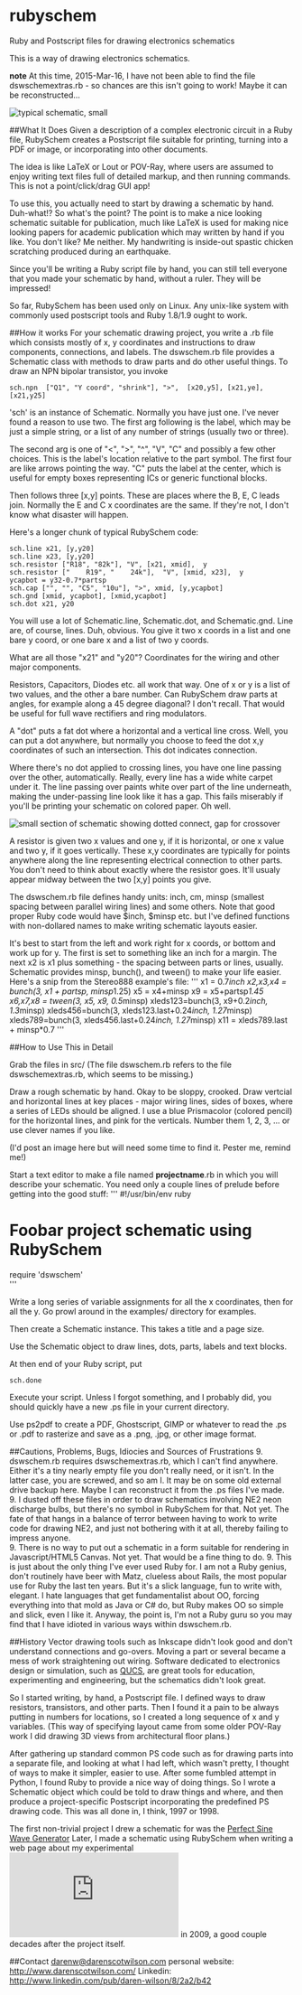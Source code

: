 # rubyschem
Ruby and Postscript files for drawing electronics schematics

This is a way of drawing electronics schematics.

**note** At this time, 2015-Mar-16, I have not been able to find the file dswschemextras.rb - so chances are this isn't going to work!  Maybe it can be reconstructed...

![typical schematic, small](examples/stereo888/stereo888small.jpg)

##What It Does
Given a description of a complex electronic circuit in a Ruby file, RubySchem creates a Postscript file suitable for printing, turning into a PDF or image, or incorporating into other documents.   

The idea is like LaTeX or Lout or POV-Ray, where users are assumed to enjoy writing text files full of detailed markup, and then running commands.   This is not a point/click/drag GUI app!  

To use this, you actually need to start by drawing a schematic by hand.  Duh-what!?  So what's the point?  The point is to make a nice looking schematic suitable for publication, much like LaTeX is used for making nice looking papers for academic publication which may written by hand if you like. You don't like?   Me neither. My handwriting is inside-out spastic chicken scratching produced during an earthquake.  

Since you'll be writing a Ruby script file by hand, you can still tell everyone that you made your schematic by hand, without a ruler.  They will be impressed!  

So far, RubySchem has been used only on Linux.  Any unix-like system with commonly used postscript tools and Ruby 1.8/1.9 ought to work. 


##How it works
For your schematic drawing project, you write a .rb file which consists mostly of x, y coordinates and instructions to draw components, connections, and labels.   The dswschem.rb file provides a Schematic class with methods to draw parts and do other useful things.  To draw an NPN bipolar transistor, you invoke 

    sch.npn  ["Q1", "Y coord", "shrink"], ">",  [x20,y5], [x21,ye], [x21,y25]  

'sch' is an instance of Schematic.  Normally you have just one. I've never found a reason to use two.  The first arg following is the label, which may be just a simple string, or a list of any number of strings (usually two or three).

The second arg is one of "<", ">", "^", "V", "C" and possibly a few other choices.  This is the label's location relative to the part symbol.  The first four are like arrows pointing the way.   "C" puts the label at the center, which is useful for empty boxes representing ICs or generic functional blocks.

Then follows three [x,y] points.  These are places where the B, E, C leads join.  Normally the E and C x coordinates are the same.  If they're not, I don't know what disaster will happen.  

    
Here's a longer chunk of typical RubySchem code:

    sch.line x21, [y,y20]
    sch.line x23, [y,y20]
    sch.resistor ["R18", "82k"], "V", [x21, xmid],  y
    sch.resistor ["    R19", "    24k"],  "V", [xmid, x23],  y
    ycapbot = y32-0.7*partsp
    sch.cap ["", "", "C5", "10u"], ">", xmid, [y,ycapbot]
    sch.gnd [xmid, ycapbot], [xmid,ycapbot]
    sch.dot x21, y20


You will use a lot of Schematic.line, Schematic.dot, and Schematic.gnd.   Line are, of course, lines. Duh, obvious.  You give it two x coords in a list and one bare y coord, or one bare x and a list of two y coords.

What are all those "x21" and "y20"?  Coordinates for the wiring and other major components.

Resistors, Capacitors, Diodes etc. all work that way.  One of x or y is a list of two values, and the other a bare number.   Can RubySchem draw parts at angles, for example along a 45 degree diagonal?  I don't recall.  That would be useful for full wave rectifiers and ring modulators.

A "dot" puts a fat dot where a horizontal and a vertical line cross. Well, you can put a dot anywhere, but normally you choose to feed the dot x,y coordinates of such an intersection. This dot indicates connection.

Where there's no dot applied to crossing lines, you have one line passing over the other, automatically.  Really, every line has a wide white carpet under it.  The line passing over paints white over part of the line underneath, making the under-passing line look like it has a gap.  This fails miserably if you'll be printing your schematic on colored paper. Oh well.

![small section of schematic showing dotted connect, gap for crossover](dotgap.png)


A resistor is given two x values and one y, if it is horizontal, or one x value and two y, if it goes vertically.   These x,y coordinates are typically for points anywhere along the line representing electrical connection to other parts.  You don't need to think about exactly where the resistor goes.  It'll usualy appear midway between the two [x,y] points you give.

The dswschem.rb file defines handy units:  inch, cm, minsp (smallest spacing between parallel wiring lines) and some others.   Note that good proper Ruby code would have $inch, $minsp etc. but I've defined functions with non-dollared names to make writing schematic layouts easier.

It's best to start from the left and work right for x coords, or bottom and work up for y.  The first is set to something like an inch for a margin.  The next x2 is x1 plus something - the spacing between parts or lines, usually. Schematic provides minsp, bunch(), and tween() to make your life easier.  Here's a snip from the Stereo888 example's file:
'''
x1 =  0.7*inch
x2,x3,x4 = bunch(3, x1 + partsp, minsp*1.25)
x5 = x4+minsp
x9 = x5+partsp*1.45
x6,x7,x8 = tween(3, x5, x9, 0.5*minsp)
xleds123=bunch(3, x9+0.2*inch, 1.3*minsp)
xleds456=bunch(3, xleds123.last+0.24*inch, 1.27*minsp)
xleds789=bunch(3, xleds456.last+0.24*inch, 1.27*minsp)
x11 = xleds789.last + minsp*0.7
'''


##How to Use This in Detail

Grab the files in src/
(The file dswschem.rb refers to the file dswschemextras.rb, which seems to be missing.)

Draw a rough schematic by hand.  Okay to be sloppy, crooked.   Draw vertcial and horizontal lines at key places - major wiring lines, sides of boxes, where a series of LEDs should be aligned.   I use a blue Prismacolor (colored pencil) for the horizontal lines, and pink for the verticals.  Number them 1, 2, 3, ... or use clever names if you like.

(I'd post an image here but will need some time to find it. Pester me, remind me!)

Start a text editor to make a file named __projectname__.rb in which you will describe your schematic.   You need only a couple lines of prelude before getting into the good stuff:
'''
#!/usr/bin/env  ruby  
# Foobar project schematic using RubySchem
require 'dswschem'  
'''

Write a long series of variable assignments for all the x coordinates, then for all the y.
Go prowl around in the examples/ directory for examples.

Then create a Schematic instance.  This takes a title and a page size.  

Use the Schematic object to draw lines, dots, parts, labels and text blocks. 

At then end of your Ruby script, put

    sch.done
    
Execute your script.  Unless I forgot something, and I probably did, you should quickly have a new .ps file in your current directory.   

Use ps2pdf to create a PDF, Ghostscript, GIMP or whatever to read the .ps or .pdf to rasterize and save as a .png, .jpg, or other image format.



##Cautions, Problems, Bugs, Idiocies and Sources of Frustrations
9. dswschem.rb requires dswschemextras.rb, which I can't find anywhere.  Either it's a tiny nearly empty file you don't really need, or it isn't.  In the latter case, you are screwed, and so am I.   It may be on some old external drive backup here.  Maybe I can reconstruct it from the .ps files I've made.
9. I dusted off these files in order to draw schematics involving NE2 neon discharge bulbs, but there's no symbol in RubySchem for that. Not yet.  The fate of that hangs in a balance of terror between having to work to write code for drawing NE2, and just not bothering with it at all, thereby failing to impress anyone.  
9. There is no way to put out a schematic in a form suitable for rendering in Javascript/HTML5 Canvas.  Not yet.  That would be a fine thing to do.
9. This is just about the only thing I've ever used Ruby for.  I am not a Ruby genius, don't routinely have beer with Matz, clueless about Rails, the most popular use for Ruby the last ten years.   But it's a slick language, fun to write with, elegant.  I hate languages that get fundamentalist about OO, forcing everything into that mold as Java or C# do, but Ruby makes OO so simple and slick, even I like it.   Anyway, the point is, I'm not a Ruby guru so you may find that I have idioted in various ways within dswschem.rb.


##History
Vector drawing tools such as Inkscape didn't look good and don't understand connections and go-overs.  Moving a part or several became a mess of work straightening out wiring.  Software dedicated to electronics design or simulation, such as [QUCS](http://qucs.sourceforge.net/), are great tools for education, experimenting and engineering, but the schematics didn't look great.  

So I started writing, by hand, a Postscript file.  I defined ways to draw resistors, transistors, and other parts. Then I found it a pain to be always putting in numbers for locations, so I created a long sequence of x and y variables. (This way of specifying layout came from some older POV-Ray work I did drawing 3D views from architectural floor plans.)   

After gathering up standard common PS code such as for drawing parts into a separate file, and looking at what I had left, which wasn't pretty, I thought of ways to make it simpler, easier to use.   After some fumbled attempt in Python, I found Ruby to provide a nice way of doing things.   So I wrote a Schematic object which could be told to draw things and where, and then produce a project-specific Postscript incorporating the predefined PS drawing code.   This was all done in, I think, 1997 or 1998.

The first non-trivial project I drew a schematic for was the [Perfect Sine Wave Generator](http://www.darenscotwilson.com/spec/sine/sine.html)   Later, I made a schematic using RubySchem when writing a web page about my experimental ![Stereoscopic 3D Display](http://www.darenscotwilson.com/spec/stereo888/stereo888.html) in 2009, a good couple decades after the project itself.


##Contact
darenw@darenscotwilson.com
personal website: http://www.darenscotwilson.com/
Linkedin: http://www.linkedin.com/pub/daren-wilson/8/2a2/b42 
